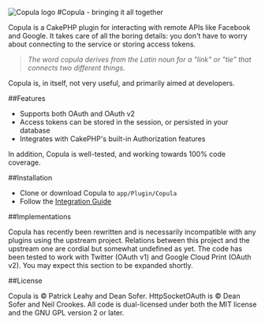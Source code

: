 ![Copula logo](http://img.photobucket.com/albums/v295/Tenebrous/Copula/g19853_zpse24d2c1e.png)
#Copula - bringing it all together

Copula is a CakePHP plugin for interacting with remote APIs like Facebook and Google. It takes care of all the boring details: you don't have to worry about connecting to the service or storing access tokens.

> *The word copula derives from the Latin noun for a "link" or "tie" that connects two different things.*

Copula is, in itself, not very useful, and primarily aimed at developers.

##Features

* Supports both OAuth and OAuth v2
* Access tokens can be stored in the session, or persisted in your database
* Integrates with CakePHP's built-in Authorization features

In addition, Copula is well-tested, and working towards 100% code coverage.

##Installation

* Clone or download Copula to `app/Plugin/Copula`
* Follow the [Integration Guide](https://github.com/CakePHP-Copula/Copula/blob/master/Integration.md)

##Implementations

Copula has recently been rewritten and is necessarily incompatible with any plugins using the upstream project. Relations between this project and the upstream one are cordial but somewhat undefined as yet. The code has been tested to work with Twitter (OAuth v1) and Google Cloud Print (OAuth v2). You may expect this section to be expanded shortly.

##License

Copula is &copy; Patrick Leahy and Dean Sofer. HttpSocketOAuth is &copy; Dean Sofer and Neil Crookes. All code is dual-licensed under both the MIT license and the GNU GPL version 2 or later.
